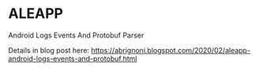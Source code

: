 # ALEAPP
Android Logs Events And Protobuf Parser

Details in blog post here: https://abrignoni.blogspot.com/2020/02/aleapp-android-logs-events-and-protobuf.html  
